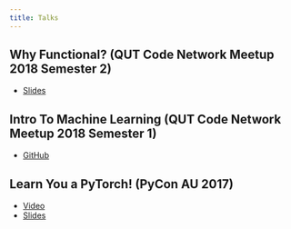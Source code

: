 ```yaml
---
title: Talks
---
```


## Why Functional? (QUT Code Network Meetup 2018 Semester 2)
- [Slides](https://docs.google.com/presentation/d/1cqev-Dx4BbudGR1MqI3601WyMnp3ialh6WpP7Q-zzWI/edit?usp=sharing)

## Intro To Machine Learning (QUT Code Network Meetup 2018 Semester 1)
- [GitHub](https://github.com/kendricktan/intro_to_ml)

## Learn You a PyTorch! (PyCon AU 2017)
- [Video](https://www.youtube.com/watch?v=ICMsWq7c5Z8)
- [Slides](https://docs.google.com/presentation/d/1iS7mGT8t0Y-fw9hJnP7M1y4qbb36e-t3o951VMHWJbc/edit?usp=sharing)